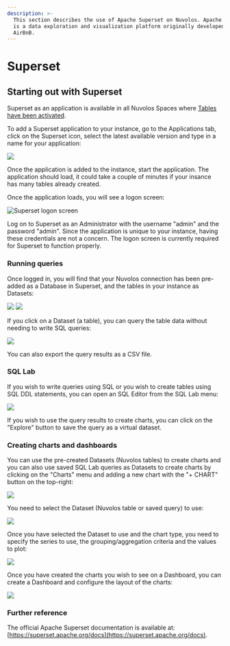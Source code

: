 ```yaml
---
description: >-
  This section describes the use of Apache Superset on Nuvolos. Apache Superset
  is a data exploration and visualization platform originally developed by
  AirBnB.
---
```


# Superset

## Starting out with Superset

Superset as an application is available in all Nuvolos Spaces where [Tables have been activated](../../data/the-table-view/#activating-tables).

To add a Superset application to your instance, go to the Applications tab, click on the Superset icon, select the latest available version and type in a name for your application:

![](<../../.gitbook/assets/Screenshot 2022-04-12 at 13.36.52.png>)

Once the application is added to the instance, start the application. The application should load, it could take a couple of minutes if your insance has many tables already created.

Once the application loads, you will see a logon screen:

![Superset logon screen](<../../.gitbook/assets/Screenshot 2022-04-12 at 13.50.29.png>)

Log on to Superset as an Administrator with the username "admin" and the password "admin". Since the application is unique to your instance, having these credentials are not a concern. The logon screen is currently required for Superset to function properly.&#x20;

### Running queries

Once logged in, you will find that your Nuvolos connection has been pre-added as a Database in Superset, and the tables in your instance as Datasets:

![](<../../.gitbook/assets/Screenshot 2022-04-12 at 13.50.40.png>) ![](<../../.gitbook/assets/Screenshot 2022-04-12 at 13.50.44.png>)

If you click on a Dataset (a table), you can query the table data without needing to write SQL queries:

![](<../../.gitbook/assets/Screenshot 2022-04-12 at 16.42.46.png>)

You can also export the query results as a CSV file.

### SQL Lab

If you wish to write queries using SQL or you wish to create tables using SQL DDL statements, you can open an SQL Editor from the SQL Lab menu:

![](<../../.gitbook/assets/Screenshot 2022-04-12 at 16.47.17.png>)

If you wish to use the query results to create charts, you can click on the "Explore" button to save the query as a virtual dataset.

### Creating charts and dashboards

You can use the pre-created Datasets (Nuvolos tables) to create charts and you can also use saved SQL Lab queries as Datasets to create charts by clicking on the "Charts" menu and adding a new chart with the "+ CHART" button on the top-right:

![](<../../.gitbook/assets/Screenshot 2022-04-12 at 16.52.04.png>)

You need to select the Dataset (Nuvolos table or saved query) to use:

![](<../../.gitbook/assets/Screenshot 2022-04-12 at 16.53.43.png>)

Once you have selected the Dataset to use and the chart type, you need to specify the series to use, the grouping/aggregation criteria and the values to plot:

![](<../../.gitbook/assets/Screenshot 2022-04-12 at 14.39.24.png>)

Once you have created the charts you wish to see on a Dashboard, you can create a Dashboard and configure the layout of the charts:

![](<../../.gitbook/assets/Screenshot 2022-04-12 at 16.33.39.png>)

### Further reference

The official Apache Superset documentation is available at: [https://superset.apache.org/docs](https://superset.apache.org/docs).
